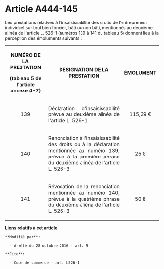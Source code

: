 # Article A444-145

Les prestations relatives à l'insaisissabilité des droits de l'entrepreneur individuel sur tout bien foncier, bâti ou non
bâti, mentionnés au deuxième alinéa de l'article L. 526-1 (numéros 139 à 141 du tableau 5) donnent lieu à la perception des
émoluments suivants : 

<table>
    <tbody>
      <tr>
        <th>

NUMÉRO DE LA PRESTATION 

(tableau 5 de l'article annexe 4-7) 

</th>
        <th>

DÉSIGNATION DE LA PRESTATION 

</th>
        <th>

ÉMOLUMENT 

</th>
      </tr>
      <tr>
        <td align="center" valign="middle">

139 

</td>
        <td valign="middle" align="justify">

Déclaration d'insaisissabilité prévue au deuxième alinéa de l'article L. 526-1 

</td>
        <td valign="middle" align="center">

115,39 € 

</td>
      </tr>
      <tr>
        <td valign="middle" align="center">

140 

</td>
        <td valign="middle" align="justify">

Renonciation à l'insaisissabilité des droits ou à la déclaration mentionnée au numéro 139, prévue à la première phrase du
deuxième alinéa de l'article L. 526-3 

</td>
        <td align="center" valign="middle">

25 € 

</td>
      </tr>
      <tr>
        <td valign="middle" align="center">

141 

</td>
        <td valign="middle" align="justify">

Révocation de la renonciation mentionnée au numéro 140, prévue à la quatrième phrase du deuxième aliéna de l'article L.
526-3 

</td>
        <td align="center" valign="middle">

50 €</td>
      </tr>
    </tbody>
  </table>

**Liens relatifs à cet article**

	**Modifié par**:

	  - Arrêté du 28 octobre 2016 - art. 9

	**Cite**:

	  - Code de commerce - art. L526-1
